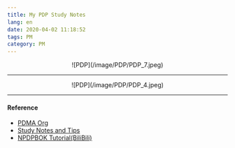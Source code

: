 ```yaml
---
title: My PDP Study Notes
lang: en
date: 2020-04-02 11:18:52
tags: PM
category: PM
---
```


<center>![PDP](/image/PDP/PDP_7.jpeg)</center>
 
----------------------------------------  

<center>![PDP](/image/PDP/PDP_4.jpeg)</center>

----------------------------------------  

#### Reference

- [PDMA Org](https://www.pdma.org/ "Title") 
- [Study Notes and Tips](https://parcusgroup.com/blog/pdma-npdp-certification-exam-study-notes-tips/ "Title")
- [NPDPBOK Tutorial(BiliBili)](https://www.bilibili.com/video/BV1Qq4y1V7o8 "Title") 